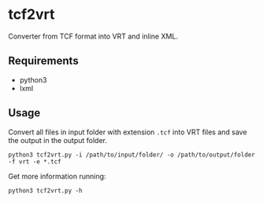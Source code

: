 # tcf2vrt

Converter from TCF format into VRT and inline XML.

## Requirements

- python3
- lxml

## Usage

Convert all files in input folder with extension `.tcf` into VRT files and save the output in the output folder.

```shell
python3 tcf2vrt.py -i /path/to/input/folder/ -o /path/to/output/folder -f vrt -e *.tcf
```

Get more information running:

```shell
python3 tcf2vrt.py -h
```
